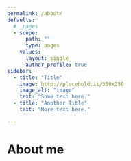 ```yaml
---
permalink: /about/
defaults:
  # _pages
  - scope:
      path: ""
      type: pages
    values:
      layout: single
      author_profile: true
sidebar:
  - title: "Title"
    image: http://placehold.it/350x250
    image_alt: "image"
    text: "Some text here."
  - title: "Another Title"
    text: "More text here."

---
```


<h1>About me</h1>
